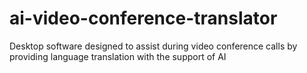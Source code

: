 # ai-video-conference-translator
Desktop software designed to assist during video conference calls by providing language translation with the support of AI

